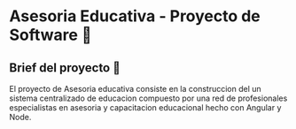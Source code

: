 # Asesoria Educativa - Proyecto de Software 🎒



##  Brief del proyecto 💼
El proyecto de Asesoria educativa consiste en la construccion del un sistema centralizado de educacion compuesto por una red de profesionales especialistas en asesoria y capacitacion educacional hecho con Angular y Node.

